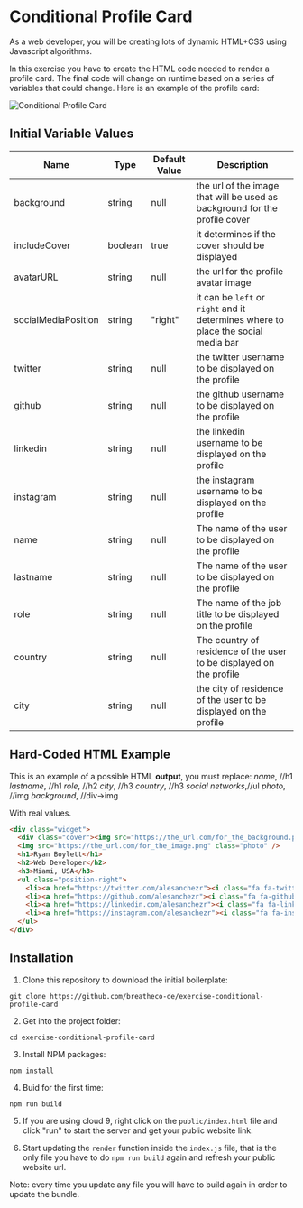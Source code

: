 # Conditional Profile Card

As a web developer, you will be creating lots of dynamic HTML+CSS using Javascript algorithms.

In this exercise you have to create the HTML code needed to render a profile card. The final code will change on runtime based on a series of variables that could change. Here is an example of the profile card:

![Conditional Profile Card](https://raw.githubusercontent.com/breatheco-de/exercise-conditional-profile-card/master/preview.png)

## Initial Variable Values

| Name | Type | Default Value | Description |
| --- | --- | --- | --- |
| background | string | null | the url of the image that will be used as background for the profile cover |
| includeCover | boolean | true | it determines if the cover should be displayed |
| avatarURL | string | null | the url for the profile avatar image |
| socialMediaPosition | string | "right" | it can be `left` or `right` and it determines where to place the social media bar |
| twitter | string | null | the twitter username to be displayed on the profile |
| github | string | null | the github username to be displayed on the profile |
| linkedin | string | null | the linkedin username to be displayed on the profile |
| instagram | string | null | the instagram username to be displayed on the profile |
| name | string | null | The name of the user to be displayed on the profile |
| lastname | string | null | The name of the user to be displayed on the profile |
| role | string | null | The name of the job title to be displayed on the profile |
| country | string | null | The country of residence of the user to be displayed on the profile |
| city | string | null | the city of residence of the user to be displayed on the profile |

## Hard-Coded HTML Example

This is an example of a possible HTML **output**, you must replace: 
  *name*,           //h1 
  *lastname*,       //h1
  *role*,           //h2
  *city*,           //h3
  *country*,        //h3
  *social networks*,//ul
  *photo*,          //img
  *background*,     //div->img

With real values.

```html
<div class="widget">
  <div class="cover"><img src="https://the_url.com/for_the_background.png" /></div>
  <img src="https://the_url.com/for_the_image.png" class="photo" />
  <h1>Ryan Boylett</h1>
  <h2>Web Developer</h2>
  <h3>Miami, USA</h3>
  <ul class="position-right">
    <li><a href="https://twitter.com/alesanchezr"><i class="fa fa-twitter"></i></a></li>
    <li><a href="https://github.com/alesanchezr"><i class="fa fa-github"></i></a></li>
    <li><a href="https://linkedin.com/alesanchezr"><i class="fa fa-linkedin"></i></a></li>
    <li><a href="https://instagram.com/alesanchezr"><i class="fa fa-instagram"></i></a></li>
  </ul>
</div>
```

## Installation

1. Clone this repository to download the initial boilerplate: 

`git clone https://github.com/breatheco-de/exercise-conditional-profile-card`

2. Get into the project folder: 

`cd exercise-conditional-profile-card`

3. Install NPM packages: 

`npm install`

4. Buid for the first time: 

`npm run build`

5. If you are using cloud 9, right click on the `public/index.html` file and click "run" to start the server and get your public website link.

6. Start updating the `render` function inside the `index.js` file, that is the only file you have to do `npm run build` again and refresh your public website url.

Note: every time you update any file you will have to build again in order to update the bundle.

